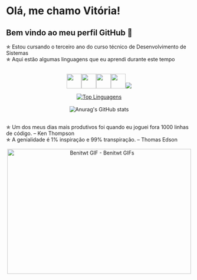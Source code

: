 # Olá, me chamo Vitória! 
## Bem vindo ao meu perfil GitHub 👋
✯ Estou cursando o terceiro ano do curso técnico de Desenvolvimento de Sistemas <br>
✯ Aqui estão algumas linguagens que eu aprendi durante este tempo 
<br>
<br>
<div align="center">
<p><img src="https://cdn.jsdelivr.net/gh/devicons/devicon/icons/c/c-original.svg" width="40" height="40"/><img src="https://cdn.jsdelivr.net/gh/devicons/devicon/icons/csharp/csharp-original.svg" width="40" height="40"/><img src="https://cdn.jsdelivr.net/gh/devicons/devicon/icons/html5/html5-original.svg" width="40" height="40"/><img src="https://cdn.jsdelivr.net/gh/devicons/devicon/icons/java/java-original.svg" width="40" height="40"/><img src="https://cdn.jsdelivr.net/gh/devicons/devicon/icons/css3/css3-original.svg"/></p>

<!--Status e Frequencia no GitHub-->
[![Top Linguagens](https://github-readme-stats.vercel.app/api/top-langs/?username=vithono&layout=compact&show_icons=true&theme=merko)](https://github.com/anuraghazra/github-readme-stats)<br><br>
![Anurag's GitHub stats](https://github-readme-stats.vercel.app/api?username=vithono&show_icons=true&theme=merko)
<br>
<br>
</div>
✯ Um dos meus dias mais produtivos foi quando eu joguei fora 1000 linhas de código. – Ken Thompson <br>
✯ A genialidade é 1% inspiração e 99% transpiração. – Thomas Edson
<br>
<br>
<div align="center">
 
 <!--Chris-->
<img src="https://media.tenor.com/r-fMooQqOxAAAAAC/benitwt.gif" width="498" height="339" alt="Benitwt GIF - Benitwt GIFs" style="max-width: 498px;">
</div>
